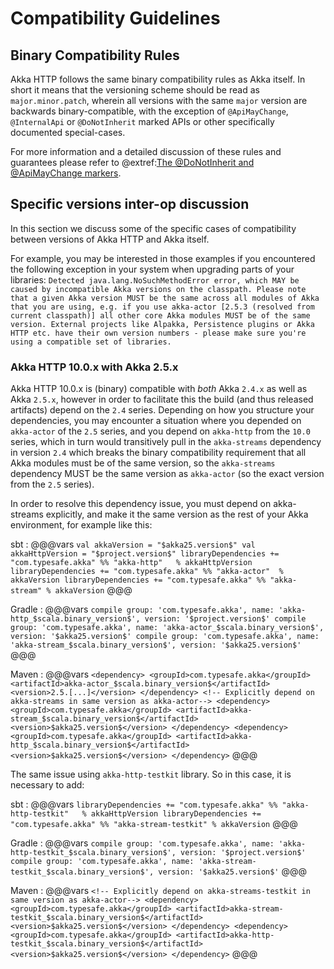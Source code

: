 # Compatibility Guidelines

## Binary Compatibility Rules

Akka HTTP follows the same binary compatibility rules as Akka itself.
In short it means that the versioning scheme should be read as `major.minor.patch`,
wherein all versions with the same `major` version are backwards binary-compatible,
with the exception of `@ApiMayChange`, `@InternalApi` or `@DoNotInherit` marked APIs 
or other specifically documented special-cases.

For more information and a detailed discussion of these rules and guarantees please refer to
@extref:[The @DoNotInherit and @ApiMayChange markers](akka-docs:common/binary-compatibility-rules.html#The_@DoNotInherit_and_@ApiMayChange_markers).

## Specific versions inter-op discussion

In this section we discuss some of the specific cases of compatibility between versions of Akka HTTP and Akka itself.

For example, you may be interested in those examples if you encountered the following exception in your system when upgrading parts 
of your libraries: `Detected java.lang.NoSuchMethodError error, which MAY be caused by incompatible Akka versions on the classpath. Please note that a given Akka version MUST be the same across all modules of Akka that you are using, e.g. if you use akka-actor [2.5.3 (resolved from current classpath)] all other core Akka modules MUST be of the same version. External projects like Alpakka, Persistence plugins or Akka HTTP etc. have their own version numbers - please make sure you're using a compatible set of libraries.`

### Akka HTTP 10.0.x with Akka 2.5.x

Akka HTTP 10.0.x is (binary) compatible with *both* Akka `2.4.x` as well as Akka `2.5.x`, however in order to facilitate 
this the build (and thus released artifacts) depend on the `2.4` series. Depending on how you structure your dependencies,
you may encounter a situation where you depended on `akka-actor` of the `2.5` series, and you depend on `akka-http`
from the `10.0` series, which in turn would transitively pull in the `akka-streams` dependency in version `2.4` which 
breaks the binary compatibility requirement that all Akka modules must be of the same version, so the `akka-streams` 
dependency MUST be the same version as `akka-actor` (so the exact version from the `2.5` series).

In order to resolve this dependency issue, you must depend on akka-streams explicitly, and make it the same version as
the rest of your Akka environment, for example like this:

sbt
:   @@@vars
    ```
    val akkaVersion = "$akka25.version$"
    val akkaHttpVersion = "$project.version$"
    libraryDependencies += "com.typesafe.akka" %% "akka-http"   % akkaHttpVersion
    libraryDependencies += "com.typesafe.akka" %% "akka-actor"  % akkaVersion
    libraryDependencies += "com.typesafe.akka" %% "akka-stream" % akkaVersion
    ```
    @@@

Gradle
:   @@@vars
    ```
    compile group: 'com.typesafe.akka', name: 'akka-http_$scala.binary_version$', version: '$project.version$'
    compile group: 'com.typesafe.akka', name: 'akka-actor_$scala.binary_version$', version: '$akka25.version$'
    compile group: 'com.typesafe.akka', name: 'akka-stream_$scala.binary_version$', version: '$akka25.version$'
    ```
    @@@
    
Maven
:   @@@vars
    ```
    <dependency>
      <groupId>com.typesafe.akka</groupId>
      <artifactId>akka-actor_$scala.binary_version$</artifactId>
      <version>2.5.[...]</version>
    </dependency>
    <!-- Explicitly depend on akka-streams in same version as akka-actor-->
    <dependency>
      <groupId>com.typesafe.akka</groupId>
      <artifactId>akka-stream_$scala.binary_version$</artifactId>
      <version>$akka25.version$</version>
    </dependency>
    <dependency>
      <groupId>com.typesafe.akka</groupId>
      <artifactId>akka-http_$scala.binary_version$</artifactId>
      <version>$akka25.version$</version>
    </dependency>
    ```
    @@@
    
The same issue using `akka-http-testkit` library. So in this case, it is necessary to add:

sbt
:   @@@vars
    ```
    libraryDependencies += "com.typesafe.akka" %% "akka-http-testkit"   % akkaHttpVersion
    libraryDependencies += "com.typesafe.akka" %% "akka-stream-testkit" % akkaVersion
    ```
    @@@

Gradle
:   @@@vars
    ```
    compile group: 'com.typesafe.akka', name: 'akka-http-testkit_$scala.binary_version$', version: '$project.version$'
    compile group: 'com.typesafe.akka', name: 'akka-stream-testkit_$scala.binary_version$', version: '$akka25.version$'
    ```
    @@@
    
Maven
:   @@@vars
    ```
    <!-- Explicitly depend on akka-streams-testkit in same version as akka-actor-->
    <dependency>
      <groupId>com.typesafe.akka</groupId>
      <artifactId>akka-stream-testkit_$scala.binary_version$</artifactId>
      <version>$akka25.version$</version>
    </dependency>
    <dependency>
      <groupId>com.typesafe.akka</groupId>
      <artifactId>akka-http-testkit_$scala.binary_version$</artifactId>
      <version>$akka25.version$</version>
    </dependency>
    ```
    @@@

